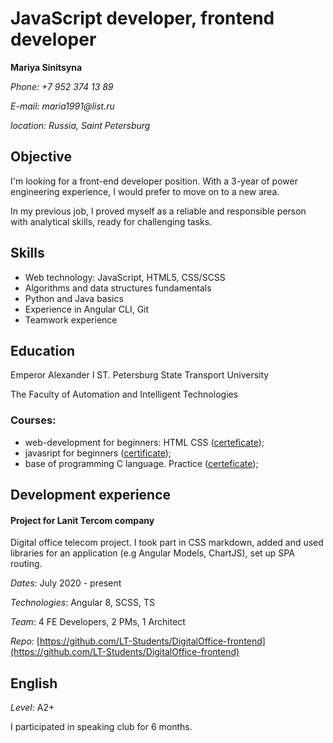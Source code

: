 # JavaScript developer, frontend developer

**Mariya Sinitsyna**

_Phone: +7 952 374 13 89_

_E-mail: maria1991@list.ru_

_location: Russia, Saint Petersburg_


## Objective 
I'm looking for a front-end developer position. With a 3-year of power engineering experience, I would prefer to move on to a new area. 

In my previous job, I proved myself as a reliable and responsible person with analytical skills, ready for challenging tasks. 

## Skills 
- Web technology: JavaScript, HTML5, CSS/SCSS
- Algorithms and data structures fundamentals
- Python and Java basics 
- Experience in Angular CLI, Git
- Teamwork experience

## Education 
Emperor Alexander I ST. Petersburg State Transport University

The Faculty of Automation and Intelligent Technologies 

### Courses: 
- web-development for beginners: HTML CSS ([certeficate](https://stepik.org/cert/331457)); 
- javasript for beginners ([certificate](https://stepik.org/cert/322897));
- base of programming C language. Practice ([certeficate](https://stepik.org/cert/170517));

## Development experience 

#### Project for Lanit Tercom company
Digital office telecom project. I took part in CSS markdown, added and used libraries for an application (e.g Angular Models, ChartJS), set up SPA routing.

*Dates*: July 2020 - present

*Technologies*: Angular 8, SCSS, TS

*Team*: 4 FE Developers, 2 PMs, 1 Architect

*Repo*: [https://github.com/LT-Students/DigitalOffice-frontend](https://github.com/LT-Students/DigitalOffice-frontend)

## English

*Level*: A2+
 
I participated in speaking club for 6 months.
